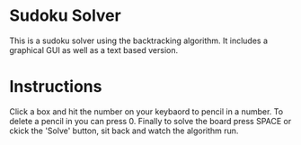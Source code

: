 # Sudoku Solver
This is a sudoku solver using the backtracking algorithm. It includes a graphical GUI as well as a text based version.

# Instructions
Click a box and hit the number on your keybaord to pencil in a number. To delete a pencil in you can press 0. Finally to solve the board press SPACE or ckick the 'Solve' button, sit back and watch the algorithm run.
